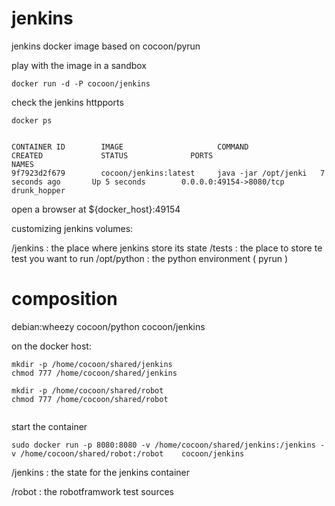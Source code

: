jenkins
=======

jenkins docker image based on cocoon/pyrun


play with the image in a sandbox


```
docker run -d -P cocoon/jenkins

```

check the jenkins httpports


```
docker ps


CONTAINER ID        IMAGE                     COMMAND                CREATED             STATUS              PORTS                     NAMES
9f7923d2f679        cocoon/jenkins:latest     java -jar /opt/jenki   7 seconds ago       Up 5 seconds        0.0.0.0:49154->8080/tcp   drunk_hopper
```

open a browser at ${docker_host}:49154




customizing jenkins
volumes:

/jenkins : the place where jenkins store its state
/tests   : the place to store te test you want to run
/opt/python : the python environment ( pyrun )








composition
========
debian:wheezy
	cocoon/python
		cocoon/jenkins



on the docker host:

```
mkdir -p /home/cocoon/shared/jenkins
chmod 777 /home/cocoon/shared/jenkins

mkdir -p /home/cocoon/shared/robot
chmod 777 /home/cocoon/shared/robot


```


start the container

```
sudo docker run -p 8080:8080 -v /home/cocoon/shared/jenkins:/jenkins -v /home/cocoon/shared/robot:/robot    cocoon/jenkins
```

/jenkins : the state for the jenkins container

/robot : the robotframwork test sources